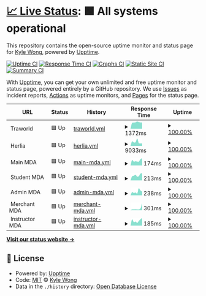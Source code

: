 # [📈 Live Status](https://upptime.k92.gg): <!--live status--> **🟩 All systems operational**

This repository contains the open-source uptime monitor and status page for [Kyle Wong](https://kylewong.my), powered by [Upptime](https://github.com/upptime/upptime).

[![Uptime CI](https://github.com/y3owk1n/upptime/workflows/Uptime%20CI/badge.svg)](https://github.com/y3owk1n/upptime/actions?query=workflow%3A%22Uptime+CI%22)
[![Response Time CI](https://github.com/y3owk1n/upptime/workflows/Response%20Time%20CI/badge.svg)](https://github.com/y3owk1n/upptime/actions?query=workflow%3A%22Response+Time+CI%22)
[![Graphs CI](https://github.com/y3owk1n/upptime/workflows/Graphs%20CI/badge.svg)](https://github.com/y3owk1n/upptime/actions?query=workflow%3A%22Graphs+CI%22)
[![Static Site CI](https://github.com/y3owk1n/upptime/workflows/Static%20Site%20CI/badge.svg)](https://github.com/y3owk1n/upptime/actions?query=workflow%3A%22Static+Site+CI%22)
[![Summary CI](https://github.com/y3owk1n/upptime/workflows/Summary%20CI/badge.svg)](https://github.com/y3owk1n/upptime/actions?query=workflow%3A%22Summary+CI%22)

With [Upptime](https://upptime.js.org), you can get your own unlimited and free uptime monitor and status page, powered entirely by a GitHub repository. We use [Issues](https://github.com/y3owk1n/upptime/issues) as incident reports, [Actions](https://github.com/y3owk1n/upptime/actions) as uptime monitors, and [Pages](https://upptime.k92.gg) for the status page.

<!--start: status pages-->
<!-- This summary is generated by Upptime (https://github.com/upptime/upptime) -->
<!-- Do not edit this manually, your changes will be overwritten -->
<!-- prettier-ignore -->
| URL | Status | History | Response Time | Uptime |
| --- | ------ | ------- | ------------- | ------ |
| <img alt="" src="https://favicons.githubusercontent.com/null" height="13"> Traworld | 🟩 Up | [traworld.yml](https://github.com/y3owk1n/upptime/commits/HEAD/history/traworld.yml) | <details><summary><img alt="Response time graph" src="./graphs/traworld/response-time-week.png" height="20"> 1372ms</summary><br><a href="https://upptime.k92.gg/history/traworld"><img alt="Response time 1437" src="https://img.shields.io/endpoint?url=https%3A%2F%2Fraw.githubusercontent.com%2Fy3owk1n%2Fupptime%2FHEAD%2Fapi%2Ftraworld%2Fresponse-time.json"></a><br><a href="https://upptime.k92.gg/history/traworld"><img alt="24-hour response time 1631" src="https://img.shields.io/endpoint?url=https%3A%2F%2Fraw.githubusercontent.com%2Fy3owk1n%2Fupptime%2FHEAD%2Fapi%2Ftraworld%2Fresponse-time-day.json"></a><br><a href="https://upptime.k92.gg/history/traworld"><img alt="7-day response time 1372" src="https://img.shields.io/endpoint?url=https%3A%2F%2Fraw.githubusercontent.com%2Fy3owk1n%2Fupptime%2FHEAD%2Fapi%2Ftraworld%2Fresponse-time-week.json"></a><br><a href="https://upptime.k92.gg/history/traworld"><img alt="30-day response time 1156" src="https://img.shields.io/endpoint?url=https%3A%2F%2Fraw.githubusercontent.com%2Fy3owk1n%2Fupptime%2FHEAD%2Fapi%2Ftraworld%2Fresponse-time-month.json"></a><br><a href="https://upptime.k92.gg/history/traworld"><img alt="1-year response time 1437" src="https://img.shields.io/endpoint?url=https%3A%2F%2Fraw.githubusercontent.com%2Fy3owk1n%2Fupptime%2FHEAD%2Fapi%2Ftraworld%2Fresponse-time-year.json"></a></details> | <details><summary><a href="https://upptime.k92.gg/history/traworld">100.00%</a></summary><a href="https://upptime.k92.gg/history/traworld"><img alt="All-time uptime 99.63%" src="https://img.shields.io/endpoint?url=https%3A%2F%2Fraw.githubusercontent.com%2Fy3owk1n%2Fupptime%2FHEAD%2Fapi%2Ftraworld%2Fuptime.json"></a><br><a href="https://upptime.k92.gg/history/traworld"><img alt="24-hour uptime 100.00%" src="https://img.shields.io/endpoint?url=https%3A%2F%2Fraw.githubusercontent.com%2Fy3owk1n%2Fupptime%2FHEAD%2Fapi%2Ftraworld%2Fuptime-day.json"></a><br><a href="https://upptime.k92.gg/history/traworld"><img alt="7-day uptime 100.00%" src="https://img.shields.io/endpoint?url=https%3A%2F%2Fraw.githubusercontent.com%2Fy3owk1n%2Fupptime%2FHEAD%2Fapi%2Ftraworld%2Fuptime-week.json"></a><br><a href="https://upptime.k92.gg/history/traworld"><img alt="30-day uptime 99.44%" src="https://img.shields.io/endpoint?url=https%3A%2F%2Fraw.githubusercontent.com%2Fy3owk1n%2Fupptime%2FHEAD%2Fapi%2Ftraworld%2Fuptime-month.json"></a><br><a href="https://upptime.k92.gg/history/traworld"><img alt="1-year uptime 99.63%" src="https://img.shields.io/endpoint?url=https%3A%2F%2Fraw.githubusercontent.com%2Fy3owk1n%2Fupptime%2FHEAD%2Fapi%2Ftraworld%2Fuptime-year.json"></a></details>
| <img alt="" src="https://favicons.githubusercontent.com/null" height="13"> Herlia | 🟩 Up | [herlia.yml](https://github.com/y3owk1n/upptime/commits/HEAD/history/herlia.yml) | <details><summary><img alt="Response time graph" src="./graphs/herlia/response-time-week.png" height="20"> 9033ms</summary><br><a href="https://upptime.k92.gg/history/herlia"><img alt="Response time 6577" src="https://img.shields.io/endpoint?url=https%3A%2F%2Fraw.githubusercontent.com%2Fy3owk1n%2Fupptime%2FHEAD%2Fapi%2Fherlia%2Fresponse-time.json"></a><br><a href="https://upptime.k92.gg/history/herlia"><img alt="24-hour response time 6254" src="https://img.shields.io/endpoint?url=https%3A%2F%2Fraw.githubusercontent.com%2Fy3owk1n%2Fupptime%2FHEAD%2Fapi%2Fherlia%2Fresponse-time-day.json"></a><br><a href="https://upptime.k92.gg/history/herlia"><img alt="7-day response time 9033" src="https://img.shields.io/endpoint?url=https%3A%2F%2Fraw.githubusercontent.com%2Fy3owk1n%2Fupptime%2FHEAD%2Fapi%2Fherlia%2Fresponse-time-week.json"></a><br><a href="https://upptime.k92.gg/history/herlia"><img alt="30-day response time 8464" src="https://img.shields.io/endpoint?url=https%3A%2F%2Fraw.githubusercontent.com%2Fy3owk1n%2Fupptime%2FHEAD%2Fapi%2Fherlia%2Fresponse-time-month.json"></a><br><a href="https://upptime.k92.gg/history/herlia"><img alt="1-year response time 6577" src="https://img.shields.io/endpoint?url=https%3A%2F%2Fraw.githubusercontent.com%2Fy3owk1n%2Fupptime%2FHEAD%2Fapi%2Fherlia%2Fresponse-time-year.json"></a></details> | <details><summary><a href="https://upptime.k92.gg/history/herlia">100.00%</a></summary><a href="https://upptime.k92.gg/history/herlia"><img alt="All-time uptime 99.63%" src="https://img.shields.io/endpoint?url=https%3A%2F%2Fraw.githubusercontent.com%2Fy3owk1n%2Fupptime%2FHEAD%2Fapi%2Fherlia%2Fuptime.json"></a><br><a href="https://upptime.k92.gg/history/herlia"><img alt="24-hour uptime 100.00%" src="https://img.shields.io/endpoint?url=https%3A%2F%2Fraw.githubusercontent.com%2Fy3owk1n%2Fupptime%2FHEAD%2Fapi%2Fherlia%2Fuptime-day.json"></a><br><a href="https://upptime.k92.gg/history/herlia"><img alt="7-day uptime 100.00%" src="https://img.shields.io/endpoint?url=https%3A%2F%2Fraw.githubusercontent.com%2Fy3owk1n%2Fupptime%2FHEAD%2Fapi%2Fherlia%2Fuptime-week.json"></a><br><a href="https://upptime.k92.gg/history/herlia"><img alt="30-day uptime 99.44%" src="https://img.shields.io/endpoint?url=https%3A%2F%2Fraw.githubusercontent.com%2Fy3owk1n%2Fupptime%2FHEAD%2Fapi%2Fherlia%2Fuptime-month.json"></a><br><a href="https://upptime.k92.gg/history/herlia"><img alt="1-year uptime 99.63%" src="https://img.shields.io/endpoint?url=https%3A%2F%2Fraw.githubusercontent.com%2Fy3owk1n%2Fupptime%2FHEAD%2Fapi%2Fherlia%2Fuptime-year.json"></a></details>
| <img alt="" src="https://favicons.githubusercontent.com/null" height="13"> Main MDA | 🟩 Up | [main-mda.yml](https://github.com/y3owk1n/upptime/commits/HEAD/history/main-mda.yml) | <details><summary><img alt="Response time graph" src="./graphs/main-mda/response-time-week.png" height="20"> 174ms</summary><br><a href="https://upptime.k92.gg/history/main-mda"><img alt="Response time 1245" src="https://img.shields.io/endpoint?url=https%3A%2F%2Fraw.githubusercontent.com%2Fy3owk1n%2Fupptime%2FHEAD%2Fapi%2Fmain-mda%2Fresponse-time.json"></a><br><a href="https://upptime.k92.gg/history/main-mda"><img alt="24-hour response time 280" src="https://img.shields.io/endpoint?url=https%3A%2F%2Fraw.githubusercontent.com%2Fy3owk1n%2Fupptime%2FHEAD%2Fapi%2Fmain-mda%2Fresponse-time-day.json"></a><br><a href="https://upptime.k92.gg/history/main-mda"><img alt="7-day response time 174" src="https://img.shields.io/endpoint?url=https%3A%2F%2Fraw.githubusercontent.com%2Fy3owk1n%2Fupptime%2FHEAD%2Fapi%2Fmain-mda%2Fresponse-time-week.json"></a><br><a href="https://upptime.k92.gg/history/main-mda"><img alt="30-day response time 915" src="https://img.shields.io/endpoint?url=https%3A%2F%2Fraw.githubusercontent.com%2Fy3owk1n%2Fupptime%2FHEAD%2Fapi%2Fmain-mda%2Fresponse-time-month.json"></a><br><a href="https://upptime.k92.gg/history/main-mda"><img alt="1-year response time 1245" src="https://img.shields.io/endpoint?url=https%3A%2F%2Fraw.githubusercontent.com%2Fy3owk1n%2Fupptime%2FHEAD%2Fapi%2Fmain-mda%2Fresponse-time-year.json"></a></details> | <details><summary><a href="https://upptime.k92.gg/history/main-mda">100.00%</a></summary><a href="https://upptime.k92.gg/history/main-mda"><img alt="All-time uptime 100.00%" src="https://img.shields.io/endpoint?url=https%3A%2F%2Fraw.githubusercontent.com%2Fy3owk1n%2Fupptime%2FHEAD%2Fapi%2Fmain-mda%2Fuptime.json"></a><br><a href="https://upptime.k92.gg/history/main-mda"><img alt="24-hour uptime 100.00%" src="https://img.shields.io/endpoint?url=https%3A%2F%2Fraw.githubusercontent.com%2Fy3owk1n%2Fupptime%2FHEAD%2Fapi%2Fmain-mda%2Fuptime-day.json"></a><br><a href="https://upptime.k92.gg/history/main-mda"><img alt="7-day uptime 100.00%" src="https://img.shields.io/endpoint?url=https%3A%2F%2Fraw.githubusercontent.com%2Fy3owk1n%2Fupptime%2FHEAD%2Fapi%2Fmain-mda%2Fuptime-week.json"></a><br><a href="https://upptime.k92.gg/history/main-mda"><img alt="30-day uptime 100.00%" src="https://img.shields.io/endpoint?url=https%3A%2F%2Fraw.githubusercontent.com%2Fy3owk1n%2Fupptime%2FHEAD%2Fapi%2Fmain-mda%2Fuptime-month.json"></a><br><a href="https://upptime.k92.gg/history/main-mda"><img alt="1-year uptime 100.00%" src="https://img.shields.io/endpoint?url=https%3A%2F%2Fraw.githubusercontent.com%2Fy3owk1n%2Fupptime%2FHEAD%2Fapi%2Fmain-mda%2Fuptime-year.json"></a></details>
| <img alt="" src="https://favicons.githubusercontent.com/null" height="13"> Student MDA | 🟩 Up | [student-mda.yml](https://github.com/y3owk1n/upptime/commits/HEAD/history/student-mda.yml) | <details><summary><img alt="Response time graph" src="./graphs/student-mda/response-time-week.png" height="20"> 213ms</summary><br><a href="https://upptime.k92.gg/history/student-mda"><img alt="Response time 266" src="https://img.shields.io/endpoint?url=https%3A%2F%2Fraw.githubusercontent.com%2Fy3owk1n%2Fupptime%2FHEAD%2Fapi%2Fstudent-mda%2Fresponse-time.json"></a><br><a href="https://upptime.k92.gg/history/student-mda"><img alt="24-hour response time 247" src="https://img.shields.io/endpoint?url=https%3A%2F%2Fraw.githubusercontent.com%2Fy3owk1n%2Fupptime%2FHEAD%2Fapi%2Fstudent-mda%2Fresponse-time-day.json"></a><br><a href="https://upptime.k92.gg/history/student-mda"><img alt="7-day response time 213" src="https://img.shields.io/endpoint?url=https%3A%2F%2Fraw.githubusercontent.com%2Fy3owk1n%2Fupptime%2FHEAD%2Fapi%2Fstudent-mda%2Fresponse-time-week.json"></a><br><a href="https://upptime.k92.gg/history/student-mda"><img alt="30-day response time 258" src="https://img.shields.io/endpoint?url=https%3A%2F%2Fraw.githubusercontent.com%2Fy3owk1n%2Fupptime%2FHEAD%2Fapi%2Fstudent-mda%2Fresponse-time-month.json"></a><br><a href="https://upptime.k92.gg/history/student-mda"><img alt="1-year response time 266" src="https://img.shields.io/endpoint?url=https%3A%2F%2Fraw.githubusercontent.com%2Fy3owk1n%2Fupptime%2FHEAD%2Fapi%2Fstudent-mda%2Fresponse-time-year.json"></a></details> | <details><summary><a href="https://upptime.k92.gg/history/student-mda">100.00%</a></summary><a href="https://upptime.k92.gg/history/student-mda"><img alt="All-time uptime 100.00%" src="https://img.shields.io/endpoint?url=https%3A%2F%2Fraw.githubusercontent.com%2Fy3owk1n%2Fupptime%2FHEAD%2Fapi%2Fstudent-mda%2Fuptime.json"></a><br><a href="https://upptime.k92.gg/history/student-mda"><img alt="24-hour uptime 100.00%" src="https://img.shields.io/endpoint?url=https%3A%2F%2Fraw.githubusercontent.com%2Fy3owk1n%2Fupptime%2FHEAD%2Fapi%2Fstudent-mda%2Fuptime-day.json"></a><br><a href="https://upptime.k92.gg/history/student-mda"><img alt="7-day uptime 100.00%" src="https://img.shields.io/endpoint?url=https%3A%2F%2Fraw.githubusercontent.com%2Fy3owk1n%2Fupptime%2FHEAD%2Fapi%2Fstudent-mda%2Fuptime-week.json"></a><br><a href="https://upptime.k92.gg/history/student-mda"><img alt="30-day uptime 100.00%" src="https://img.shields.io/endpoint?url=https%3A%2F%2Fraw.githubusercontent.com%2Fy3owk1n%2Fupptime%2FHEAD%2Fapi%2Fstudent-mda%2Fuptime-month.json"></a><br><a href="https://upptime.k92.gg/history/student-mda"><img alt="1-year uptime 100.00%" src="https://img.shields.io/endpoint?url=https%3A%2F%2Fraw.githubusercontent.com%2Fy3owk1n%2Fupptime%2FHEAD%2Fapi%2Fstudent-mda%2Fuptime-year.json"></a></details>
| <img alt="" src="https://favicons.githubusercontent.com/null" height="13"> Admin MDA | 🟩 Up | [admin-mda.yml](https://github.com/y3owk1n/upptime/commits/HEAD/history/admin-mda.yml) | <details><summary><img alt="Response time graph" src="./graphs/admin-mda/response-time-week.png" height="20"> 238ms</summary><br><a href="https://upptime.k92.gg/history/admin-mda"><img alt="Response time 239" src="https://img.shields.io/endpoint?url=https%3A%2F%2Fraw.githubusercontent.com%2Fy3owk1n%2Fupptime%2FHEAD%2Fapi%2Fadmin-mda%2Fresponse-time.json"></a><br><a href="https://upptime.k92.gg/history/admin-mda"><img alt="24-hour response time 232" src="https://img.shields.io/endpoint?url=https%3A%2F%2Fraw.githubusercontent.com%2Fy3owk1n%2Fupptime%2FHEAD%2Fapi%2Fadmin-mda%2Fresponse-time-day.json"></a><br><a href="https://upptime.k92.gg/history/admin-mda"><img alt="7-day response time 238" src="https://img.shields.io/endpoint?url=https%3A%2F%2Fraw.githubusercontent.com%2Fy3owk1n%2Fupptime%2FHEAD%2Fapi%2Fadmin-mda%2Fresponse-time-week.json"></a><br><a href="https://upptime.k92.gg/history/admin-mda"><img alt="30-day response time 248" src="https://img.shields.io/endpoint?url=https%3A%2F%2Fraw.githubusercontent.com%2Fy3owk1n%2Fupptime%2FHEAD%2Fapi%2Fadmin-mda%2Fresponse-time-month.json"></a><br><a href="https://upptime.k92.gg/history/admin-mda"><img alt="1-year response time 239" src="https://img.shields.io/endpoint?url=https%3A%2F%2Fraw.githubusercontent.com%2Fy3owk1n%2Fupptime%2FHEAD%2Fapi%2Fadmin-mda%2Fresponse-time-year.json"></a></details> | <details><summary><a href="https://upptime.k92.gg/history/admin-mda">100.00%</a></summary><a href="https://upptime.k92.gg/history/admin-mda"><img alt="All-time uptime 100.00%" src="https://img.shields.io/endpoint?url=https%3A%2F%2Fraw.githubusercontent.com%2Fy3owk1n%2Fupptime%2FHEAD%2Fapi%2Fadmin-mda%2Fuptime.json"></a><br><a href="https://upptime.k92.gg/history/admin-mda"><img alt="24-hour uptime 100.00%" src="https://img.shields.io/endpoint?url=https%3A%2F%2Fraw.githubusercontent.com%2Fy3owk1n%2Fupptime%2FHEAD%2Fapi%2Fadmin-mda%2Fuptime-day.json"></a><br><a href="https://upptime.k92.gg/history/admin-mda"><img alt="7-day uptime 100.00%" src="https://img.shields.io/endpoint?url=https%3A%2F%2Fraw.githubusercontent.com%2Fy3owk1n%2Fupptime%2FHEAD%2Fapi%2Fadmin-mda%2Fuptime-week.json"></a><br><a href="https://upptime.k92.gg/history/admin-mda"><img alt="30-day uptime 100.00%" src="https://img.shields.io/endpoint?url=https%3A%2F%2Fraw.githubusercontent.com%2Fy3owk1n%2Fupptime%2FHEAD%2Fapi%2Fadmin-mda%2Fuptime-month.json"></a><br><a href="https://upptime.k92.gg/history/admin-mda"><img alt="1-year uptime 100.00%" src="https://img.shields.io/endpoint?url=https%3A%2F%2Fraw.githubusercontent.com%2Fy3owk1n%2Fupptime%2FHEAD%2Fapi%2Fadmin-mda%2Fuptime-year.json"></a></details>
| <img alt="" src="https://favicons.githubusercontent.com/null" height="13"> Merchant MDA | 🟩 Up | [merchant-mda.yml](https://github.com/y3owk1n/upptime/commits/HEAD/history/merchant-mda.yml) | <details><summary><img alt="Response time graph" src="./graphs/merchant-mda/response-time-week.png" height="20"> 301ms</summary><br><a href="https://upptime.k92.gg/history/merchant-mda"><img alt="Response time 257" src="https://img.shields.io/endpoint?url=https%3A%2F%2Fraw.githubusercontent.com%2Fy3owk1n%2Fupptime%2FHEAD%2Fapi%2Fmerchant-mda%2Fresponse-time.json"></a><br><a href="https://upptime.k92.gg/history/merchant-mda"><img alt="24-hour response time 225" src="https://img.shields.io/endpoint?url=https%3A%2F%2Fraw.githubusercontent.com%2Fy3owk1n%2Fupptime%2FHEAD%2Fapi%2Fmerchant-mda%2Fresponse-time-day.json"></a><br><a href="https://upptime.k92.gg/history/merchant-mda"><img alt="7-day response time 301" src="https://img.shields.io/endpoint?url=https%3A%2F%2Fraw.githubusercontent.com%2Fy3owk1n%2Fupptime%2FHEAD%2Fapi%2Fmerchant-mda%2Fresponse-time-week.json"></a><br><a href="https://upptime.k92.gg/history/merchant-mda"><img alt="30-day response time 258" src="https://img.shields.io/endpoint?url=https%3A%2F%2Fraw.githubusercontent.com%2Fy3owk1n%2Fupptime%2FHEAD%2Fapi%2Fmerchant-mda%2Fresponse-time-month.json"></a><br><a href="https://upptime.k92.gg/history/merchant-mda"><img alt="1-year response time 257" src="https://img.shields.io/endpoint?url=https%3A%2F%2Fraw.githubusercontent.com%2Fy3owk1n%2Fupptime%2FHEAD%2Fapi%2Fmerchant-mda%2Fresponse-time-year.json"></a></details> | <details><summary><a href="https://upptime.k92.gg/history/merchant-mda">100.00%</a></summary><a href="https://upptime.k92.gg/history/merchant-mda"><img alt="All-time uptime 100.00%" src="https://img.shields.io/endpoint?url=https%3A%2F%2Fraw.githubusercontent.com%2Fy3owk1n%2Fupptime%2FHEAD%2Fapi%2Fmerchant-mda%2Fuptime.json"></a><br><a href="https://upptime.k92.gg/history/merchant-mda"><img alt="24-hour uptime 100.00%" src="https://img.shields.io/endpoint?url=https%3A%2F%2Fraw.githubusercontent.com%2Fy3owk1n%2Fupptime%2FHEAD%2Fapi%2Fmerchant-mda%2Fuptime-day.json"></a><br><a href="https://upptime.k92.gg/history/merchant-mda"><img alt="7-day uptime 100.00%" src="https://img.shields.io/endpoint?url=https%3A%2F%2Fraw.githubusercontent.com%2Fy3owk1n%2Fupptime%2FHEAD%2Fapi%2Fmerchant-mda%2Fuptime-week.json"></a><br><a href="https://upptime.k92.gg/history/merchant-mda"><img alt="30-day uptime 100.00%" src="https://img.shields.io/endpoint?url=https%3A%2F%2Fraw.githubusercontent.com%2Fy3owk1n%2Fupptime%2FHEAD%2Fapi%2Fmerchant-mda%2Fuptime-month.json"></a><br><a href="https://upptime.k92.gg/history/merchant-mda"><img alt="1-year uptime 100.00%" src="https://img.shields.io/endpoint?url=https%3A%2F%2Fraw.githubusercontent.com%2Fy3owk1n%2Fupptime%2FHEAD%2Fapi%2Fmerchant-mda%2Fuptime-year.json"></a></details>
| <img alt="" src="https://favicons.githubusercontent.com/null" height="13"> Instructor MDA | 🟩 Up | [instructor-mda.yml](https://github.com/y3owk1n/upptime/commits/HEAD/history/instructor-mda.yml) | <details><summary><img alt="Response time graph" src="./graphs/instructor-mda/response-time-week.png" height="20"> 185ms</summary><br><a href="https://upptime.k92.gg/history/instructor-mda"><img alt="Response time 236" src="https://img.shields.io/endpoint?url=https%3A%2F%2Fraw.githubusercontent.com%2Fy3owk1n%2Fupptime%2FHEAD%2Fapi%2Finstructor-mda%2Fresponse-time.json"></a><br><a href="https://upptime.k92.gg/history/instructor-mda"><img alt="24-hour response time 194" src="https://img.shields.io/endpoint?url=https%3A%2F%2Fraw.githubusercontent.com%2Fy3owk1n%2Fupptime%2FHEAD%2Fapi%2Finstructor-mda%2Fresponse-time-day.json"></a><br><a href="https://upptime.k92.gg/history/instructor-mda"><img alt="7-day response time 185" src="https://img.shields.io/endpoint?url=https%3A%2F%2Fraw.githubusercontent.com%2Fy3owk1n%2Fupptime%2FHEAD%2Fapi%2Finstructor-mda%2Fresponse-time-week.json"></a><br><a href="https://upptime.k92.gg/history/instructor-mda"><img alt="30-day response time 253" src="https://img.shields.io/endpoint?url=https%3A%2F%2Fraw.githubusercontent.com%2Fy3owk1n%2Fupptime%2FHEAD%2Fapi%2Finstructor-mda%2Fresponse-time-month.json"></a><br><a href="https://upptime.k92.gg/history/instructor-mda"><img alt="1-year response time 236" src="https://img.shields.io/endpoint?url=https%3A%2F%2Fraw.githubusercontent.com%2Fy3owk1n%2Fupptime%2FHEAD%2Fapi%2Finstructor-mda%2Fresponse-time-year.json"></a></details> | <details><summary><a href="https://upptime.k92.gg/history/instructor-mda">100.00%</a></summary><a href="https://upptime.k92.gg/history/instructor-mda"><img alt="All-time uptime 100.00%" src="https://img.shields.io/endpoint?url=https%3A%2F%2Fraw.githubusercontent.com%2Fy3owk1n%2Fupptime%2FHEAD%2Fapi%2Finstructor-mda%2Fuptime.json"></a><br><a href="https://upptime.k92.gg/history/instructor-mda"><img alt="24-hour uptime 100.00%" src="https://img.shields.io/endpoint?url=https%3A%2F%2Fraw.githubusercontent.com%2Fy3owk1n%2Fupptime%2FHEAD%2Fapi%2Finstructor-mda%2Fuptime-day.json"></a><br><a href="https://upptime.k92.gg/history/instructor-mda"><img alt="7-day uptime 100.00%" src="https://img.shields.io/endpoint?url=https%3A%2F%2Fraw.githubusercontent.com%2Fy3owk1n%2Fupptime%2FHEAD%2Fapi%2Finstructor-mda%2Fuptime-week.json"></a><br><a href="https://upptime.k92.gg/history/instructor-mda"><img alt="30-day uptime 100.00%" src="https://img.shields.io/endpoint?url=https%3A%2F%2Fraw.githubusercontent.com%2Fy3owk1n%2Fupptime%2FHEAD%2Fapi%2Finstructor-mda%2Fuptime-month.json"></a><br><a href="https://upptime.k92.gg/history/instructor-mda"><img alt="1-year uptime 100.00%" src="https://img.shields.io/endpoint?url=https%3A%2F%2Fraw.githubusercontent.com%2Fy3owk1n%2Fupptime%2FHEAD%2Fapi%2Finstructor-mda%2Fuptime-year.json"></a></details>

<!--end: status pages-->

[**Visit our status website →**](https://upptime.k92.gg)

## 📄 License

- Powered by: [Upptime](https://github.com/upptime/upptime)
- Code: [MIT](./LICENSE) © [Kyle Wong](https://kylewong.my)
- Data in the `./history` directory: [Open Database License](https://opendatacommons.org/licenses/odbl/1-0/)
